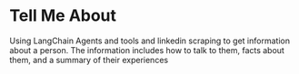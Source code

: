 # Tell Me About
Using LangChain Agents and tools and linkedin scraping to get information about a person.
The information includes how to talk to them, facts about them, and a summary of their experiences
